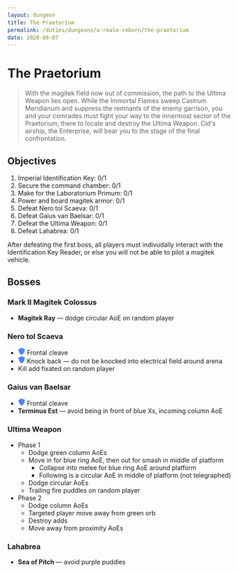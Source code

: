 ```yaml
---
layout: dungeon
title: The Praetorium
permalink: /duties/dungeons/a-realm-reborn/the-praetorium
date: 2020-08-07
---
```


# The Praetorium

> With the magitek field now out of commission, the path to the Ultima Weapon lies open. While the Immortal Flames sweep Castrum Meridianum and suppress the remnants of the enemy garrison, you and your comrades must fight your way to the innermost sector of the Praetorium, there to locate and destroy the Ultima Weapon. Cid's airship, the Enterprise, will bear you to the stage of the final confrontation.

## Objectives

1.  Imperial Identification Key: 0/1
2.  Secure the command chamber: 0/1
3.  Make for the Laboratorium Primum: 0/1
4.  Power and board magitek armor: 0/1
5.  Defeat Nero tol Scaeva: 0/1
6.  Defeat Gaius van Baelsar: 0/1
7.  Defeat the Ultima Weapon: 0/1
8.  Defeat Lahabrea: 0/1

After defeating the first boss, all players must indivudally interact with the Identification Key Reader, or else you will not be able to pilot a magitek vehicle.

## Bosses

### Mark II Magitek Colossus

- **Magitek Ray** — dodge circular AoE on random player

### Nero tol Scaeva

- ![](/assets/icons/role-tank.png) Frontal cleave
- ![](/assets/icons/role-tank.png) Knock back — do not be knocked into electrical field around arena
- Kill add fixated on random player

### Gaius van Baelsar

- ![](/assets/icons/role-tank.png) Frontal cleave
- **Terminus Est** — avoid being in front of blue Xs, incoming column AoE

### Ultima Weapon

- Phase 1
  - Dodge green column AoEs
  - Move in for blue ring AoE, then out for smash in middle of platform
    - Collapse into melee for blue ring AoE around platform
    - Following is a circular AoE in middle of platform (not telegraphed)
  - Dodge circular AoEs
  - Trailing fire puddles on random player
- Phase 2
  - Dodge column AoEs
  - Targeted player move away from green orb
  - Destroy adds
  - Move away from proximity AoEs

### Lahabrea

- **Sea of Pitch** — avoid purple puddles

